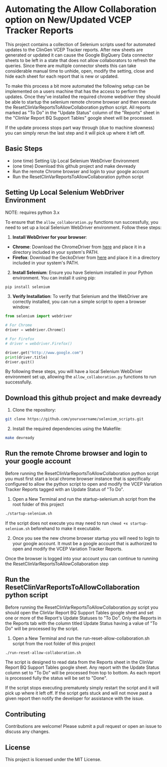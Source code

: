 # Automating the Allow Collaboration option on New/Updated VCEP Tracker Reports

This project contains a collection of Selenium scripts used for automated updates to the ClinGen VCEP Tracker reports. After new sheets are generated or updated it can cause the Google BigQuery Data connector sheets to be left in a state that does not allow collaborators to refresh the queries. Since there are multiple connector sheets this can take considerable manual time to unhide, open, modify the setting, close and hide each sheet for each report that is new or updated.

To make this process a bit more automated the following setup can be implemented on a users machine that has the access to perform the updates. Once they've installed the required chrome webdriver they should be able to startup the selenium remote chrome browser and then execute the ResetClinVarReportsToAllowCollaboration python script. All reports marked as "To Do" in the "Update Status" column of the "Reports" sheet in the "ClinVar Report BQ Support Tables" google sheet will be processed.  

If the update process stops part way through (due to machine slowness) you can simply rerun the last step and it will pick up where it left off. 

## Basic Steps

- (one time) Setting Up Local Selenium WebDriver Environment
- (one time) Download this github project and make devready
- Run the remote Chrome browser and login to your google account
- Run the ResetClinVarReportsToAllowCollaboration python script

## Setting Up Local Selenium WebDriver Environment

NOTE: requires python 3.x

To ensure that the `allow_collaboration.py` functions run successfully, you need to set up a local Selenium WebDriver environment. Follow these steps:

1. **Install WebDriver for your browser**:
  - **Chrome**: Download the ChromeDriver from [here](https://sites.google.com/a/chromium.org/chromedriver/downloads) and place it in a directory included in your system's PATH.
  - **Firefox**: Download the GeckoDriver from [here](https://github.com/mozilla/geckodriver/releases) and place it in a directory included in your system's PATH.
  

2. **Install Selenium**:
  Ensure you have Selenium installed in your Python environment. You can install it using pip:
  ```bash
  pip install selenium
  ```

3. **Verify Installation**:
  To verify that Selenium and the WebDriver are correctly installed, you can run a simple script to open a browser window:
  ```python
  from selenium import webdriver

  # For Chrome
  driver = webdriver.Chrome()

  # For Firefox
  # driver = webdriver.Firefox()

  driver.get("http://www.google.com")
  print(driver.title)
  driver.quit()
  ```

By following these steps, you will have a local Selenium WebDriver environment set up, allowing the `allow_collaboration.py` functions to run successfully.

## Download this github project and make devready

1. Clone the repository:
  ```bash
  git clone https://github.com/yourusername/selenium_scripts.git
  ```
2. Install the required dependencies using the Makefile:
  ```bash
  make devready
  ```

## Run the remote Chrome browser and login to your google account

Before running the ResetClinVarReportsToAllowCollaboration python script you must first start a local chrome browser instance that is specifically configured to allow the python script to open and modify the VCEP Variation Tracker Reports tagged with an Update Status of "To Do".

1. Open a New Terminal and run the startup-selenium.sh script from the root folder of this project
  ```bash
  ./startup-selenium.sh
  ```
  If the script does not execute you may need to run `chmod +x startup-selenium.sh` beforehand to make it executable.

2. Once you see the new chrome browser startup you will need to login to your google account. It must be a google account that is authorized to open and modify the VCEP Variation Tracker Reports.

Once the browser is logged into your account you can continue to running the ResetClinVarReportsToAllowCollaboration step

## Run the ResetClinVarReportsToAllowCollaboration python script

Before running the ResetClinVarReportsToAllowCollaboration.py script you should open the ClinVar Report BQ Support Tables google sheet and set one or more of the Report's Update Statuses to "To Do". Only the Reports in the Reports tab with the column titled Update Status having a value of "To Do" will be processed by the script.

1. Open a New Terminal and run the run-reset-allow-collaboration.sh script from the root folder of this project
  ```bash
  ./run-reset-allow-collaboration.sh
  ```

The script is designed to read data from the Reports sheet in the ClinVar Report BQ Support Tables google sheet. Any report with the Update Status column set to "To Do" will be processed from top to bottom. As each report is processed fully the status will be set to "Done".

If the script stops executing prematurely simply restart the script and it will pick up where it left off. If the script gets stuck and will not move past a given report then notify the developer for assistance with the issue.

## Contributing

Contributions are welcome! Please submit a pull request or open an issue to discuss any changes.

## License

This project is licensed under the MIT License.
